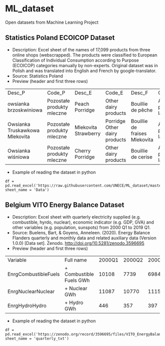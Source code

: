 # ML_dataset

Open datasets from Machine Learning Project

## Statistics Poland ECOICOP Dataset

* Description: Excel sheet of the names of 17,099 products from three online shops (webscrapped). The products were classified to European Classification of Individual Consumption according to Purpose (ECOICOP) categories manually by non-experts. Original dataset was in Polish and was translated into English and French by google-translator.
* Source: Statistics Poland
* Preview (header and first three rows)
<table >
<tbody>
  <tr>
    <td> Desc_P</td> <td> Code_P	 </td> <td> Desc_E </td> <td> Code_E </td> <td> Desc_F </td> <td>	Code_F   </td> 
  </tr>
  <tr>
    <td> owsianka brzoskwiniowa </td> <td> Pozostałe produkty mleczne </td>  <td> Peach Porridge </td>  <td>  	Other dairy products	</td>  <td> Bouillie de pêche	 </td> <td> Autres produits laitiers   </td>
  </tr>
  <tr>
    <td> Owsianka Truskawkowa Mlekovita </td> <td> 	Pozostałe produkty mleczne	 </td>  <td> Mlekovita Strawberry  </td>  <td> Porridge	Other dairy products </td>  <td> 	Bouillie de fraises Mlekovita </td> <td> 	Autres produits laitiers </td>
  </tr>
  <tr>
    <td> Owsianka wiśniowa	 </td> <td> 	Pozostałe produkty mleczne	 </td>  <td> Cherry Porridge </td>  <td> 	Other dairy products </td>  <td> 		Bouillie de cerise	</td> <td> 	Autres produits laitiers</td>
  </tr>  
  </tbody>
  </table>

* Example of reading the dataset in python

```
df = pd.read_excel('https://raw.githubusercontent.com/UNECE/ML_dataset/master/Stats%20Poland%20ECOICOP%20data.xlsx', sheet_name = 'Data')
```

## Belgium VITO Energy Balance Dataset

* Description: Excel sheet with quarterly electricity supplied (e.g. combustible, hyrdo, nuclear), economic indicator (e.g. GDP, GVA) and other variables (e.g. population, sunspots) from 2000 Q1 to 2019 Q1.
* Source: Buelens, Bart, & Goyens, Anneleen. (2020). Energy Balance Flanders quarterly and monthly data and related auxiliary data (Version 1.0.0) [Data set]. Zenodo. http://doi.org/10.5281/zenodo.3596695
* Preview (header and first three rows)
<table >
<tbody>
  <tr>    
    <td> Variable </td> <td> Full name		 </td> <td> 2000Q1	 </td> <td> 2000Q2	 </td> <td> 2000Q3	 </td> <td>	...  </td>  <td> 2019Q1 </td>
  </tr>
  <tr>
    <td> EnrgCombustibleFuels </td> <td>+ Combustible Fuels GWh	</td>  <td> 10108	</td>  <td>  	7739		</td>  <td> 6984	 </td> <td> ... </td> <td>8681.063 </td>
  </tr>
  <tr>
    <td>EnrgNuclearNuclear	</td> <td> 	+ Nuclear GWh	 </td>  <td>11087	 </td>  <td> 10770	</td>  <td> 	11154</td> <td> 	... </td> <td>9304.936 </td>
  </tr>
  <tr>
    <td> EnrgHydroHydro </td> <td> 		+ Hydro GWh	 </td>  <td> 	446	</td>  <td> 357	 </td>  <td> 		397 </td> <td> 	... </td> <td>346.173 </td>
  </tr>  
  </tbody>
  </table>

* Example of reading the dataset in python

```
df = pd.read_excel('https://zenodo.org/record/3596695/files/VITO_EnergyBalanceDataML.xlsx', sheet_name = 'quarterly_txt')
```
